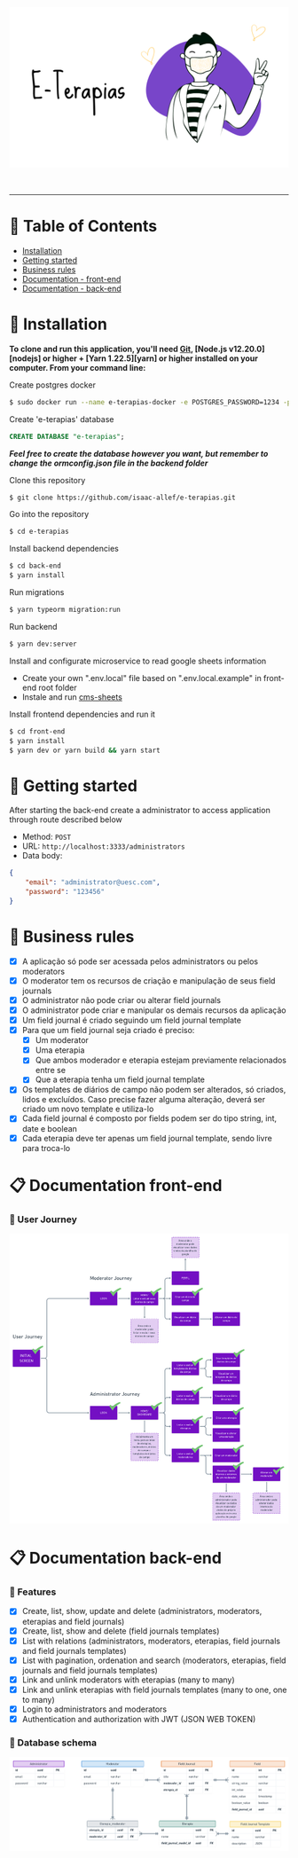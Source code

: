 <p align="center">
   <img src="/public/banner.png"/>
</p>

<br />

---

# :pushpin: Table of Contents

* [Installation](#construction_worker-installation)
* [Getting started](#runner-getting-started)
* [Business rules](#briefcase-business-rules)
* [Documentation - front-end](#clipboard-documentation-front-end)
* [Documentation - back-end](#clipboard-documentation-back-end)


# :construction_worker: Installation

**To clone and run this application, you'll need [Git](https://git-scm.com), [Node.js v12.20.0][nodejs] or higher + [Yarn 1.22.5][yarn] or higher installed on your computer. From your command line:**

Create postgres docker
```bash
$ sudo docker run --name e-terapias-docker -e POSTGRES_PASSWORD=1234 -p 5433:5432 -d postgres
```

Create 'e-terapias' database
```sql
CREATE DATABASE "e-terapias";
```
***Feel free to create the database however you want, but remember to change the ormconfig.json file in the backend folder***

Clone this repository
```bash
$ git clone https://github.com/isaac-allef/e-terapias.git
```
Go into the repository
```bash
$ cd e-terapias
```

Install backend dependencies
```bash
$ cd back-end
$ yarn install
```

Run migrations
```bash
$ yarn typeorm migration:run
```

Run backend
```bash
$ yarn dev:server
```

Install and configurate microservice to read google sheets information
- Create your own ".env.local" file based on ".env.local.example" in front-end root folder
- Instale and run [cms-sheets](https://github.com/isaac-allef/cms-sheets)

Install frontend dependencies and run it
```bash
$ cd front-end
$ yarn install
$ yarn dev or yarn build && yarn start
```

# :runner: Getting started

After starting the back-end create a administrator to access application through route described below

- Method: `POST`
- URL: `http://localhost:3333/administrators`
- Data body:
```json
{
	"email": "administrator@uesc.com",
	"password": "123456"
}
```

# :briefcase: Business rules
- [x] A aplicação só pode ser acessada pelos administrators ou pelos moderators
- [X] O moderator tem os recursos de criação e manipulação de seus field journals
- [X] O administrator não pode criar ou alterar field journals
- [X] O administrator pode criar e manipular os demais recursos da aplicação
- [X] Um field journal é criado seguindo um field journal template
- [x] Para que um field journal seja criado é preciso:
    - [x] Um moderator
    - [x] Uma eterapia
    - [x] Que ambos moderador e eterapia estejam previamente relacionados entre se
    - [x] Que a eterapia tenha um field journal template
- [x] Os templates de diários de campo não podem ser alterados, só criados, lidos e excluídos. Caso precise fazer alguma alteração, deverá ser criado um novo template e utiliza-lo
- [X] Cada field journal é composto por fields podem ser do tipo string, int, date e boolean
- [X] Cada eterapia deve ter apenas um field journal template, sendo livre para troca-lo

# :clipboard: Documentation front-end

### :rocket: User Journey
<img src="/public/user-journey.png"/>


# :clipboard: Documentation back-end

### :rocket: Features
- [x] Create, list, show, update and delete (administrators, moderators, eterapias and field journals)
- [x] Create, list, show and delete (field journals templates)
- [X] List with relations (administrators, moderators, eterapias, field journals and field journals templates)
- [x] List with pagination, ordenation and search (moderators, eterapias, field journals and field journals templates)
- [x] Link and unlink moderators with eterapias (many to many)
- [X] Link and unlink eterapias with field journals templates (many to one, one to many)
- [X] Login to administrators and moderators
- [X] Authentication and authorization with JWT (JSON WEB TOKEN)

### :floppy_disk: Database schema
<img src="/public/database-schema.png"/>


